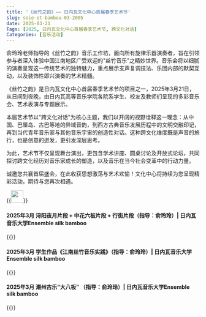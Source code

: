 ```yaml
---
title: '《丝竹之韵》—— 日内瓦文化中心首届春季艺术节'
slug: soie-et-bambou-03-2005
date: 2025-03-21
Tags: [2025, 日内瓦文化中心首届春季艺术节, 跨文化对话]
Categories: [音乐活动]
---
```


俞玲玲老师指导的《丝竹之韵》音乐工作坊，面向所有旋律乐器演奏者，旨在引领参与者深入体验中国江南地区广受欢迎的"丝竹音乐"之精妙世界。音乐会将以细腻的演奏呈现这一传统艺术的独特魅力，重点展示支声复调技法、乐团内部的默契互动，以及装饰性即兴演奏的艺术精髓。

《丝竹之韵》是日内瓦文化中心首届春季艺术节的项目之一，2025年3月21日，从日间到夜晚，由日内瓦高等音乐学院各院系学生、校友及教师们呈现的多彩音乐会、艺术表演与专题展示。

本届艺术节以"跨文化对话"为核心主题，我们以开阔的视野诠释这一理念：从中国、巴厘岛、古巴等地的异域音韵，到西方古典音乐发展历程中的文明交融印记，再到当代青年音乐家与其他音乐宇宙的创造性对话。这种跨文化维度既是声音的旅行，也是创意的迸发，更引发深层思考。

为此，艺术节不仅呈现舞台演出，更包含学术讲座、圆桌讨论及开放式论坛，共同探讨跨文化经历对音乐家成长的塑造，以及音乐在当今社会变革中的行动力量。

诚邀您共襄首届盛会，在此收获思想激荡与艺术欢愉！文化中心将持续为您呈现精彩活动，期待与您再次相遇。

{{<image width="32em" src="img/events/2025_03_21_geneva_culture.jpeg" >}}

<!--more-->

####  2025年3月 浔阳夜月片段 + 中花六板片段 + 行街片段（指导：俞玲玲）| 日内瓦音乐大学Ensemble silk bamboo
{{<bilibili aid="114213917826681" bvid="BV17AokYcEKC" cid="29036708806">}}

####  2025年3月 学生作品《江南丝竹音乐实践》（指导：俞玲玲）| 日内瓦音乐大学Ensemble silk bamboo
{{<bilibili aid="114213951379158" bvid="BV1jNokYfE5u" cid="29036710513">}}

####  2025年3月 潮州古乐“大八板” （指导：俞玲玲）| 日内瓦音乐大学Ensemble silk bamboo
{{<bilibili aid="114213968156347" bvid="BV1jPokY8Ef5" cid="29036709334">}}
